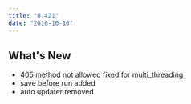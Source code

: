 ```yaml
---
title: "0.421"
date: "2016-10-16"
---
```


## What's New

- 405 method not allowed fixed for multi_threading
- save before run added
- auto updater removed